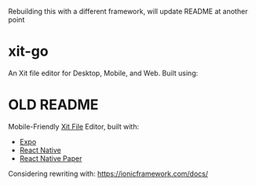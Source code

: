 Rebuilding this with a different framework, will update README at another point

# xit-go
An Xit file editor for Desktop, Mobile, and Web.
Built using:


# OLD README
Mobile-Friendly [Xit File](https://xit.jotaen.net/) Editor, built with:
* [Expo](https://docs.expo.dev/)
* [React Native](https://reactnative.dev/)
* [React Native Paper](https://callstack.github.io/react-native-paper/)

Considering rewriting with: https://ionicframework.com/docs/
